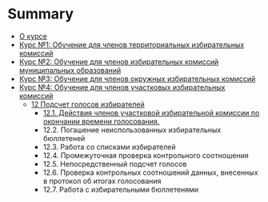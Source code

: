 # Summary

* [О курсе](README.md)
* [Курс №1: Обучение для членов территориальных избирательных комиссий](kurs-1-obuchenie-dlya-chlenov-territorialnih-izbiratelnih-komissii.md)
* [Курс №2: Обучение для членов избирательных комиссий муниципальных образований](kurs-2-obuchenie-dlya-chlenov-izbiratelnih-komissii-munitsipalnih-obrazovanii.md)
* [Курс №3: Обучение для членов окружных избирательных комиссий](kurs-3-obuchenie-dlya-chlenov-okruzhnih-izbiratelnih-komissii.md)
* [Курс №4: Обучение для членов участковых избирательных комиссий](kurs-4-obuchenie-dlya-chlenov-uchastkovih-izbiratelnih-komissii.md)
  * [12 Подсчет голосов избирателей](kurs-4-obuchenie-dlya-chlenov-uchastkovih-izbiratelnih-komissii/podschet-golosov-izbiratelei.md)
    * [12.1. Действия членов участковой избирательной комиссии по окончании  времени голосования.](kurs-4-obuchenie-dlya-chlenov-uchastkovih-izbiratelnih-komissii/podschet-golosov-izbiratelei/deistviya-chlenov-uchastkovoi-izbiratelnoi-komissii-po-okonchanii-vremeni-golosovaniya.md)
    * 12.2. Погашение неиспользованных избирательных бюллетеней
    * 12.3. Работа со списками избирателей
    * 12.4. Промежуточная проверка контрольного соотношения
    * 12.5. Непосредственный подсчет голосов 
    * 12.6. Проверка контрольных соотношений данных, внесенных в протокол об итогах  голосования
    * 12.7. Работа с избирательными бюллетенями



